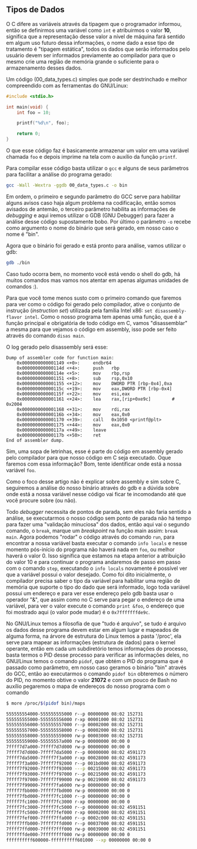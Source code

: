 ## Tipos de Dados

O C difere as variáveis através da tipagem que o programador informou, então se
definirmos uma variável como `int` e atribuirmos o valor **10**, significa que
a representação desse valor a nível de máquina fará sentido em algum uso futuro
dessa informações, o nome dado a esse tipo de tratamento é "tipagem estática",
todos os dados que serão informados pelo usuário devem ser informados previamente
ao compilador para que o mesmo crie uma região de memória grande o suficiente para
o armazenamento desses dados.

Um código (00\_data\_types.c) simples que pode ser destrinchado e melhor compreendido
com as ferramentas do GNU/Linux:

```c
#include <stdio.h>

int main(void) {
	int foo = 10;

	printf("%d\n", foo);

	return 0;
}
```

O que esse código faz é basicamente armazenar um valor em uma variável chamada `foo` e
depois imprime na tela com o auxílio da função `printf`.

Para compilar esse código basta utilizar o `gcc` e alguns de seus parâmetros para facilitar
a análise do programa gerado:

```bash
gcc -Wall -Wextra -ggdb 00_data_types.c -o bin
```

Em ordem, o primeiro e segundo parâmetro do GCC serve para habilitar alguns avisos caso haja
algum problema na codificação, então somos avisados de antemão, o terceiro parâmetro habilita
as informações de _debugging_ e aqui iremos utilizar o GDB (GNU Debugger) para fazer a
análise desse código supostamente bobo. Por último o parâmetro `-o` recebe como argumento
o nome do binário que será gerado, em nosso caso o nome é "bin".

Agora que o binário foi gerado e está pronto para análise, vamos utilizar o gdb:

```bash
gdb ./bin
```

Caso tudo ocorra bem, no momento você está vendo o shell do gdb, há muitos comandos mas vamos
nos atentar em apenas algumas unidades de comandos :).

Para que você tome menos susto com o primeiro comando que faremos para ver como o código
foi gerado pelo compilador, ative o conjunto de instrução (_instruction set_) utilizada pela
família Intel x86: `set disassembly-flavor intel`.
Como o nosso programa tem apenas uma função, que é a função principal e obrigatória de todo
código em C, vamos "disassemblar" a mesma para que vejamos o código em assembly, isso pode
ser feito através do comando `disas main`.

O log gerado pelo disassembly será esse:

```gdb
Dump of assembler code for function main:
	0x0000000000001149 <+0>:     endbr64 
	0x000000000000114d <+4>:     push   rbp
	0x000000000000114e <+5>:     mov    rbp,rsp
	0x0000000000001151 <+8>:     sub    rsp,0x10
	0x0000000000001155 <+12>:    mov    DWORD PTR [rbp-0x4],0xa
	0x000000000000115c <+19>:    mov    eax,DWORD PTR [rbp-0x4]
	0x000000000000115f <+22>:    mov    esi,eax
	0x0000000000001161 <+24>:    lea    rax,[rip+0xe9c]        # 0x2004
	0x0000000000001168 <+31>:    mov    rdi,rax
	0x000000000000116b <+34>:    mov    eax,0x0
	0x0000000000001170 <+39>:    call   0x1050 <printf@plt>
	0x0000000000001175 <+44>:    mov    eax,0x0
	0x000000000000117a <+49>:    leave  
	0x000000000000117b <+50>:    ret    
End of assembler dump.
```

Sim, uma sopa de letrinhas, esse é parte do código em assembly gerado pelo compilador para
que nosso código em C seja executado. Oque faremos com essa informação? Bom, tente
identificar onde está a nossa variável `foo`.

Como o foco desse artigo não é explicar sobre assembly e sim sobre C, seguiremos a análise do
nosso binário através do gdb e a dúvida sobre onde está a nossa variável nesse código vai
ficar te incomodando até que você procure sobre (ou não).

Todo _debugger_ necessita de pontos de parada, sem eles não faria sentido a análise, se
executarmos o nosso código sem ponto de parada não há tempo para fazer uma "validação
minuciosa" dos dados, então aqui vai o segundo comando, o `break`, marque um _breakpoint_
na função main assim: `break main`.
Agora podemos "rodar" o código através do comando `run`, para encontrar a nossa variável
basta executar o comando `info locals` e nesse momento pós-início do programa não haverá
nada em `foo`, ou melhor haverá o valor 0.
Isso significa que estamos na etapa anterior a atribuição do valor 10 e para continuar o
programa andaremos de passo em passo com o comando `step`, executando o `info locals`
novamente é possível ver que a variável possui o valor desejado.
Como foi dito inicialmente, o compilador precisa saber o tipo da variável para habilitar uma
região de memória que suporte o tipo do dado que será informado, logo toda variável possui
um endereço e para ver esse endereço pelo gdb basta usar o operador "&", que assim como no
C serve para pegar o endereço de uma variável, para ver o valor execute o comando
`print &foo`, o endereço que foi mostrado aqui (o valor pode mudar) é o `0x7fffffffde9c`.

No GNU/Linux temos a filosofia de que "tudo é arquivo", se tudo é arquivo os dados desse
programa devem estar em algum lugar e mapeados de alguma forma, na árvore de estrutura do
Linux temos a pasta '/proc', ela serve para mapear as informações (estrutura de dados) para
o kernel operante, então em cada um subdiretório temos informações do processo, basta termos
o PID desse processo para verificar as informações deles, no GNU/Linux temos o comando
`pidof`, que obtém o PID do programa que é passado como parâmetro, em nosso caso geramos o
binário "bin" através do GCC, então ao executarmos o comando `pidof bin` obteremos o número
do PID, no momento obtive o valor **21072** e com um pouco de Bash no auxílio pegaremos o mapa
de endereços do nosso programa com o comando

```bash
$ more /proc/$(pidof bin)/maps

555555554000-555555555000 r--p 00000000 08:02 152731                     /home/sic/DevThings/sic_2024/misc/notes/src/bin
555555555000-555555556000 r-xp 00001000 08:02 152731                     /home/sic/DevThings/sic_2024/misc/notes/src/bin
555555556000-555555557000 r--p 00002000 08:02 152731                     /home/sic/DevThings/sic_2024/misc/notes/src/bin
555555557000-555555558000 r--p 00002000 08:02 152731                     /home/sic/DevThings/sic_2024/misc/notes/src/bin
555555558000-555555559000 rw-p 00003000 08:02 152731                     /home/sic/DevThings/sic_2024/misc/notes/src/bin
555555559000-55555557a000 rw-p 00000000 00:00 0                          [heap]
7ffff7d7a000-7ffff7d7d000 rw-p 00000000 00:00 0 
7ffff7d7d000-7ffff7da5000 r--p 00000000 08:02 4591173                    /usr/lib/x86_64-linux-gnu/libc.so.6
7ffff7da5000-7ffff7f3a000 r-xp 00028000 08:02 4591173                    /usr/lib/x86_64-linux-gnu/libc.so.6
7ffff7f3a000-7ffff7f92000 r--p 001bd000 08:02 4591173                    /usr/lib/x86_64-linux-gnu/libc.so.6
7ffff7f92000-7ffff7f93000 ---p 00215000 08:02 4591173                    /usr/lib/x86_64-linux-gnu/libc.so.6
7ffff7f93000-7ffff7f97000 r--p 00215000 08:02 4591173                    /usr/lib/x86_64-linux-gnu/libc.so.6
7ffff7f97000-7ffff7f99000 rw-p 00219000 08:02 4591173                    /usr/lib/x86_64-linux-gnu/libc.so.6
7ffff7f99000-7ffff7fa6000 rw-p 00000000 00:00 0 
7ffff7fbb000-7ffff7fbd000 rw-p 00000000 00:00 0 
7ffff7fbd000-7ffff7fc1000 r--p 00000000 00:00 0                          [vvar]
7ffff7fc1000-7ffff7fc3000 r-xp 00000000 00:00 0                          [vdso]
7ffff7fc3000-7ffff7fc5000 r--p 00000000 08:02 4591151                    /usr/lib/x86_64-linux-gnu/ld-linux-x86-64.so.2
7ffff7fc5000-7ffff7fef000 r-xp 00002000 08:02 4591151                    /usr/lib/x86_64-linux-gnu/ld-linux-x86-64.so.2
7ffff7fef000-7ffff7ffa000 r--p 0002c000 08:02 4591151                    /usr/lib/x86_64-linux-gnu/ld-linux-x86-64.so.2
7ffff7ffb000-7ffff7ffd000 r--p 00037000 08:02 4591151                    /usr/lib/x86_64-linux-gnu/ld-linux-x86-64.so.2
7ffff7ffd000-7ffff7fff000 rw-p 00039000 08:02 4591151                    /usr/lib/x86_64-linux-gnu/ld-linux-x86-64.so.2
7ffffffde000-7ffffffff000 rw-p 00000000 00:00 0                          [stack]
ffffffffff600000-ffffffffff601000 --xp 00000000 00:00 0                  [vsyscall]
```
